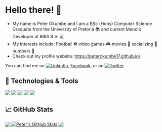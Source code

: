 # Hello there! 👋
- My name is Peter Okumbe and I am a BSc (Hons) Computer Science Graduate from the University of Pretoria :books: and current Mendix Developer at BRIS B.V. 💻
- My interests include: Football :soccer: video games :video_game: movies 🎥 socializing 💬 numbers 🔢
- Check out my profile website: https://peterokumbe17.github.io/

You can find me on [![LinkedIn][1.3]][3], [Facebook][1], or on [![Twitter][1.2]][2].

## 🔧 Technologies & Tools
![](https://img.shields.io/badge/mendix-blue)
![](https://img.shields.io/badge/Linux-informational?style=flat&logo=linux&logoColor=white&color=dark-green)
![](https://img.shields.io/badge/Python-informational?style=flat&logo=python&logoColor=white&color=dark-green)
![](https://img.shields.io/badge/JavaScript-informational?style=flat&logo=javascript&logoColor=white&color=dark-green)
![](https://img.shields.io/badge/PostgreSQL-informational?style=flat&logo=postgresql&logoColor=white&color=dark-green)

## &#x1f4c8; GitHub Stats

<a href="https://github.com/peterokumbe17/peterokumbe17">
  <img align="center" src="https://github-readme-stats.vercel.app/api/top-langs/?username=peterokumbe17&hide=java,html,tex&title_color=ffffff&text_color=c9cacc&icon_color=2bbc8a&bg_color=1d1f21&langs_count=3" />
</a>
<a href="https://github.com/peterokumbe17/peterokumbe17">
  <img align="center" src="https://github-readme-stats.vercel.app/api?username=peterokumbe17&show_icons=true&line_height=27&count_private=true&title_color=ffffff&text_color=c9cacc&icon_color=2bbc8a&bg_color=1d1f21" alt="Peter's GitHub Stats" />
</a>

<a href="https://github.com/peterokumbe17/advent-of-code">
  <img align="center" src="https://github-readme-stats.vercel.app/api/pin/?username=peterokumbe17&repo=advent-of-code&title_color=ffffff&text_color=c9cacc&icon_color=2bbc8a&bg_color=1d1f21" />
</a>

<!-- Icons -->

[1.2]: http://i.imgur.com/wWzX9uB.png
[1.3]: https://raw.githubusercontent.com/MartinHeinz/MartinHeinz/master/linkedin-3-16.png 

<!-- Links to social media accounts -->

[1]: https://facebook.com/peter.okumbe
[2]: https://twitter.com/retep_741
[3]: https://www.linkedin.com/in/peter-okumbe-65a887203/
